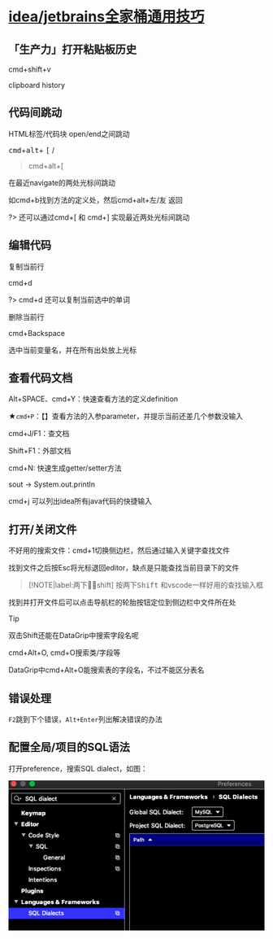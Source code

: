 # [idea/jetbrains全家桶通用技巧](/archive/intellij_idea/idea.md)

## 「生产力」打开粘贴板历史

cmd+shift+v

clipboard history

## 代码间跳动

<i class="fa fa-hashtag"></i>
HTML标签/代码块 open/end之间跳动

<kbd>cmd</kbd>+<kbd>alt</kbd>+ <kbd>[</kbd> / <kbd></kbd>

> cmd+alt+[

<i class="fa fa-hashtag"></i>
在最近navigate的两处光标间跳动

如cmd+b找到方法的定义处，然后cmd+alt+左/友 返回

?> 还可以通过cmd+\[ 和 cmd+] 实现最近两处光标间跳动

## 编辑代码

<i class="fa fa-hashtag"></i>
复制当前行

cmd+d

?> cmd+d 还可以复制当前选中的单词

<i class="fa fa-hashtag"></i>
删除当前行

cmd+Backspace

<i class="fa fa-hashtag"></i>
选中当前变量名，并在所有出处放上光标

## 查看代码文档

Alt+SPACE、cmd+Y：快速查看方法的定义definition

★`cmd+P`：【】查看方法的入参parameter，并提示当前还差几个参数没输入

cmd+J/F1：查文档

Shift+F1：外部文档

cmd+N: 快速生成getter/setter方法

<i class="fa fa-hashtag"></i>
sout -> System.out.println

cmd+j 可以列出idea所有java代码的快捷输入

## 打开/关闭文件

不好用的搜索文件：cmd+1切换侧边栏，然后通过输入关键字查找文件

找到文件之后按Esc将光标退回editor，缺点是只能查找当前目录下的文件

> [!NOTE|label:两下￿￿shift]
> 按两下<kbd>Shift</kbd> 和vscode一样好用的查找输入框

找到并打开文件后可以点击导航栏的轮胎按钮定位到侧边栏中文件所在处

> [!TIP]
> 双击Shift还能在DataGrip中搜索字段名呢

cmd+Alt+O, cmd+O搜索类/字段等

DataGrip中cmd+Alt+O能搜索表的字段名，不过不能区分表名

## 错误处理

`F2`跳到下个错误，`Alt+Enter`列出解决错误的办法

## 配置全局/项目的SQL语法

打开preference，搜索SQL dialect，如图：

![](idea_sql_dialect.png)
